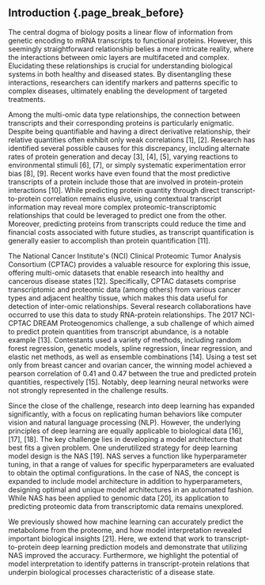 ## Introduction {.page_break_before}

The central dogma of biology posits a linear flow of information from genetic encoding to mRNA transcripts to functional proteins. 
However, this seemingly straightforward relationship belies a more intricate reality, where the interactions between omic layers are multifaceted and complex. 
Elucidating these relationships is crucial for understanding biological systems in both healthy and diseased states. 
By disentangling these interactions, researchers can identify markers and patterns specific to complex diseases, ultimately enabling the development of targeted treatments. 

Among the multi-omic data type relationships, the connection between transcripts and their corresponding proteins is particularly enigmatic. 
Despite being quantifiable and having a direct derivative relationship, their relative quantities often exhibit only weak correlations [1], [2]. 
Research has identified several possible causes for this discrepancy, including alternate rates of protein generation and decay [3], [4], [5], varying reactions to environmental stimuli [6], [7], or simply systematic experimentation error bias [8], [9]. 
Recent works have even found that the most predictive transcripts of a protein include those that are involved in protein-protein interactions [10]. 
While predicting protein quantity through direct transcript-to-protein correlation remains elusive, using contextual transcript information may reveal more complex proteomic-transcriptomic relationships that could be leveraged to predict one from the other. 
Moreover, predicting proteins from transcripts could reduce the time and financial costs associated with future studies, as transcript quantification is generally easier to accomplish than protein quantification [11]. 

The National Cancer Institute's (NCI) Clinical Proteomic Tumor Analysis Consortium (CPTAC) provides a valuable resource for exploring this issue, offering multi-omic datasets that enable research into healthy and cancerous disease states [12]. 
Specifically, CPTAC datasets comprise transcriptomic and proteomic data (among others) from various cancer types and adjacent healthy tissue, which makes this data useful for detection of inter-omic relationships. 
Several research collaborations have occurred to use this data to study RNA-protein relationships. 
The 2017 NCI-CPTAC DREAM Proteogenomics challenge, a sub challenge of which aimed to predict protein quantities from transcript abundance, is a notable example [13]. 
Contestants used a variety of methods, including random forest regression, genetic models, spline regression, linear regression, and elastic net methods, as well as ensemble combinations [14]. 
Using a test set only from breast cancer and ovarian cancer, the winning model achieved a pearson correlation of 0.41 and 0.47 between the true and predicted protein quantities, respectively [15]. 
Notably, deep learning neural networks were not strongly represented in the challenge results. 

Since the close of the challenge, research into deep learning has expanded significantly, with a focus on replicating human behaviors like computer vision and natural language processing (NLP). 
However, the underlying principles of deep learning are equally applicable to biological data [16], [17], [18]. 
The key challenge lies in developing a model architecture that best fits a given problem. 
One underutilized strategy for deep learning model design is the NAS [19]. 
NAS serves a function like hyperparameter tuning, in that a range of values for specific hyperparameters are evaluated to obtain the optimal configurations. 
In the case of NAS, the concept is expanded to include model architecture in addition to hyperparameters, designing optimal and unique model architectures in an automated fashion. 
While NAS has been applied to genomic data [20], its application to predicting proteomic data from transcriptomic data remains unexplored. 

We previously showed how machine learning can accurately predict the metabolome from the proteome, and how model interpretation revealed important biological insights [21]. 
Here, we extend that work to transcript-to-protein deep learning prediction models and demonstrate that utilizing NAS improved the accuracy. 
Furthermore, we highlight the potential of model interpretation to identify patterns in transcript-protein relations that underpin biological processes characteristic of a disease state.	 